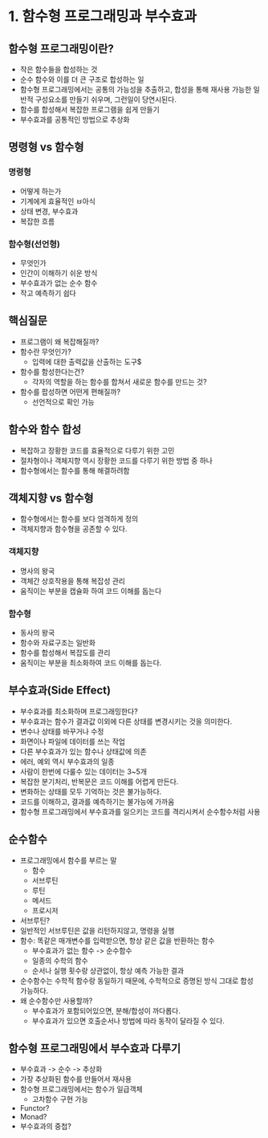# 1. 함수형 프로그래밍과 부수효과

## 함수형 프로그래밍이란?

- 작은 함수들을 합성하는 것
- 순수 함수와 이를 더 큰 구조로 합성하는 일
- 함수형 프로그래밍에서는 공통의 가능성을 추출하고, 합성을 통해 재사용 가능한 일반적 구성요소를 만들기 쉬우며, 그런일이 당연시된다.
- 함수를 합성해서 복잡한 프로그램을 쉽게 만들기
- 부수효과를 공통적인 방법으로 추상화

## 명령형 vs 함수형

### 명령형

- 어떻게 하는가
- 기계에게 효율적인 ㅂ아식
- 상태 변경, 부수효과
- 복잡한 흐름

### 함수형(선언형)

- 무엇인가
- 인간이 이해하기 쉬운 방식
- 부수효과가 없는 순수 함수
- 작고 예측하기 쉽다


## 핵심질문

- 프로그램이 왜 복잡해질까?
- 함수란 무엇인가?
  - 입력에 대한 출력값을 산출하는 도구$
- 함수를 함성한다는건?
  - 각자의 역할을 하는 함수를 합쳐서 새로운 함수를 만드는 것?
- 함수를 팝성하면 어떤게 편해질까?
  - 선언적으로 확인 가능 

## 함수와 함수 합성

- 복잡하고 장황한 코드를 효율적으로 다루기 위한 고민
- 절차형이나 객체지향 역시 장황한 코드를 다루기 위한 방법 중 하나
- 함수형에서는 함수를 통해 해결하려함

## 객체지향 vs 함수형

- 함수형에서는 함수를 보다 엄격하게 정의
- 객체지향과 함수형을 공존할 수 있다.

### 객체지향

- 명사의 왕국
- 객체간 상호작용을 통해 복잡성 관리
- 움직이는 부분을 캡슐화 하여 코드 이해를 돕는다

### 함수형

- 동사의 왕국
- 함수와 자료구조는 일반화
- 함수를 합성해서 복잡도를 관리
- 움직이는 부분을 최소화하여 코드 이해를 돕는다.

## 부수효과(Side Effect)

- 부수효과를 최소화하며 프로그래밍한다?
- 부수효과는 함수가 결과값 이외에 다른 상태를 변경시키는 것을 의미한다.
- 변수나 상태를 바꾸거나 수정
- 화면이나 파일에 데이터를 쓰는 작업
- 다른 부수효과가 있는 함수나 상태값에 의존
- 에러, 예외 역시 부수효과의 일종
- 사람이 한번에 다룰수 있는 데이터는 3~5개
- 복잡한 분기처리, 반복문은 코드 이해를 어렵게 만든다.
- 변화하는 상태를 모두 기억하는 것은 불가능하다.
- 코드를 이해하고, 결과를 예측하기는 불가능에 가까움
- 함수형 프로그래밍에서 부수효과를 일으키는 코드를 격리시켜서 순수함수처럼 사용

## 순수함수

- 프로그래밍에서 함수를 부르는 말
  - 함수
  - 서브루틴
  - 루틴
  - 메서드
  - 프로시저
- 서브루틴?
 - 일반적인 서브루틴은 값을 리턴하지않고, 명령을 실행
- 함수: 똑같은 매개변수를 입력받으면, 항상 같은 값을 반환하는 함수
  - 부수효과가 없는 함수 -> 순수함수
  - 일종의 수학의 함수
  - 순서나 실행 횟수랑 상관없이, 항상 예측 가능한 결과
- 순수함수는 수학적 함수랑 동일하기 때문에, 수학적으로 증명된 방식 그대로 합성 가능하다.
- 왜 순수함수만 사용할까?
  - 부수효과가 포함되어있으면, 분해/합성이 까다롭다.
  - 부수효과가 있으면 호출순서나 방법에 따라 동작이 달라질 수 있다.

## 함수형 프로그래밍에서 부수효과 다루기

- 부수효과 -> 순수 -> 추상화
- 가장 추상화된 함수를 만들어서 재사용
- 함수형 프로그래밍에서는 함수가 일급객체
  - 고차함수 구현 가능
- Functor?
- Monad?
- 부수효과의 중첩?
  